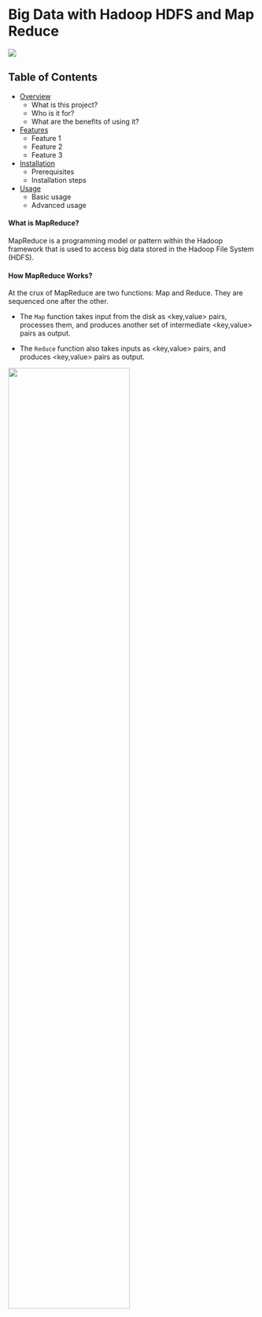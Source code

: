 # Big Data with Hadoop HDFS and Map Reduce

<img src="https://github.com/el-moudni-hicham/bigdata-hdfs-map-reduce/assets/85403056/3915b5e6-9365-4b5b-98cd-776ae4c8c17b"/>

## Table of Contents

* [Overview](#overview)
    * What is this project?
    * Who is it for?
    * What are the benefits of using it?
* [Features](#features)
    * Feature 1
    * Feature 2
    * Feature 3
* [Installation](#installation)
    * Prerequisites
    * Installation steps
* [Usage](#usage)
    * Basic usage
    * Advanced usage


#### What is MapReduce?
MapReduce is a programming model or pattern within the Hadoop framework that
is used to access big data stored in the Hadoop File System (HDFS).

#### How MapReduce Works?
At the crux of MapReduce are two functions: Map and Reduce. They are sequenced one after the other.

* The `Map` function takes input from the disk as <key,value> pairs, processes them, and produces another set of intermediate <key,value> pairs as output.

* The `Reduce` function also takes inputs as <key,value> pairs, and produces <key,value> pairs as output.

<img src="https://github.com/el-moudni-hicham/bigdata-hdfs-map-reduce/assets/85403056/757a8dd2-0ebd-4e8e-907a-1acbbdde383b" width="70%"/>

  
